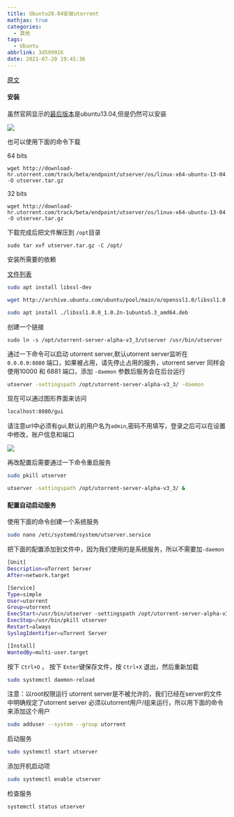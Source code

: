 ```yaml
---
title: Ubuntu20.04安装utorrent
mathjax: true
categories:
  - 其他
tags:
  - Ubuntu
abbrlink: 3d599916
date: 2021-07-20 19:45:36
---
```


[原文](https://www.linuxbabe.com/ubuntu/install-utorrent-ubuntu-20-04)

#### 安装

虽然官网显示的[最后版本](https://www.utorrent.com/downloads/linux)是ubuntu13.04,但是仍然可以安装

![](0001.png)


也可以使用下面的命令下载

64 bits

```
wget http://download-hr.utorrent.com/track/beta/endpoint/utserver/os/linux-x64-ubuntu-13-04 -O utserver.tar.gz
```

32 bits

```
wget http://download-hr.utorrent.com/track/beta/endpoint/utserver/os/linux-x64-ubuntu-13-04 -O utserver.tar.gz
```

下载完成后把文件解压到 `/opt`目录

```
sudo tar xvf utserver.tar.gz -C /opt/
```

安装所需要的依赖

[文件列表](http://archive.ubuntu.com/ubuntu/pool/main/o/openssl1.0/)

```bash
sudo apt install libssl-dev

wget http://archive.ubuntu.com/ubuntu/pool/main/o/openssl1.0/libssl1.0.0_1.0.2n-1ubuntu5.6_amd64.deb

sudo apt install ./libssl1.0.0_1.0.2n-1ubuntu5.3_amd64.deb
```

创建一个链接

```
sudo ln -s /opt/utorrent-server-alpha-v3_3/utserver /usr/bin/utserver
```

通过一下命令可以启动 utorrent server,默认utorrent server监听在 `0.0.0.0:8080` 端口，如果被占用，请先停止占用的服务，utorrent server 同样会使用10000 和 6881 端口，添加 `-daemon` 参数后服务会在后台运行

```bash
utserver -settingspath /opt/utorrent-server-alpha-v3_3/ -daemon
```

现在可以通过图形界面来访问

```bash
localhost:8080/gui
```

请注意url中必须有gui,默认的用户名为`admin`,密码不用填写，登录之后可以在设置中修改，账户信息和端口

![](0002.png)

再改配置后需要通过一下命令重启服务

```bash
sudo pkill utserver

utserver -settingspath /opt/utorrent-server-alpha-v3_3/ &
```

#### 配置自动启动服务

使用下面的命令创建一个系统服务

```bash
sudo nano /etc/systemd/system/utserver.service
```

把下面的配置添加到文件中，因为我们使用的是系统服务，所以不需要加`-daemon`

```bash
[Unit]
Description=uTorrent Server
After=network.target

[Service]
Type=simple
User=utorrent
Group=utorrent
ExecStart=/usr/bin/utserver -settingspath /opt/utorrent-server-alpha-v3_3/
ExecStop=/usr/bin/pkill utserver
Restart=always
SyslogIdentifier=uTorrent Server

[Install]
WantedBy=multi-user.target
```

按下 `Ctrl+O` ， 按下 `Enter`键保存文件，按 `Ctrl+X` 退出，然后重新加载

```bash
sudo systemctl daemon-reload
```

注意：以root权限运行 utorrent server是不被允许的，我们已经在server的文件中明确规定了utorrent server 必须以utorrent用户/组来运行，所以用下面的命令来添加这个用户

```bash
sudo adduser --system --group utorrent
```

启动服务

```bash
sudo systemctl start utserver
```

添加开机启动项

```bash
sudo systemctl enable utserver
```

检查服务

```bash
systemctl status utserver
```